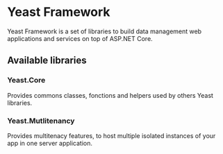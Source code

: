 # Yeast Framework
Yeast Framework is a set of libraries to build data management web applications and services on top of ASP.NET Core.

## Available libraries

### Yeast.Core
Provides commons classes, fonctions and helpers used by others Yeast libraries.

### Yeast.Mutlitenancy
Provides multitenacy features, to host multiple isolated instances of your app in one server application.